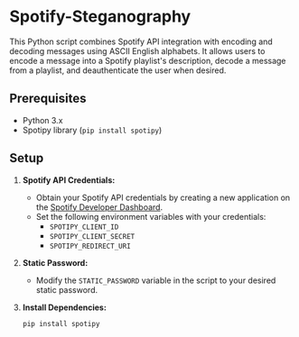 # Spotify-Steganography
This Python script combines Spotify API integration with encoding and decoding messages using ASCII English alphabets. It allows users to encode a message into a Spotify playlist's description, decode a message from a playlist, and deauthenticate the user when desired.

## Prerequisites

- Python 3.x
- Spotipy library (`pip install spotipy`)

## Setup

1. **Spotify API Credentials:**
   - Obtain your Spotify API credentials by creating a new application on the [Spotify Developer Dashboard](https://developer.spotify.com/dashboard/applications).
   - Set the following environment variables with your credentials:
     - `SPOTIPY_CLIENT_ID`
     - `SPOTIPY_CLIENT_SECRET`
     - `SPOTIPY_REDIRECT_URI`

2. **Static Password:**
   - Modify the `STATIC_PASSWORD` variable in the script to your desired static password.

3. **Install Dependencies:**
   ```bash
   pip install spotipy
